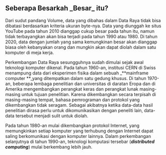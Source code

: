 ## Seberapa Besarkah \_Besar\_ itu?

Dari sudut pandang Volume, data yang dibahas dalam Data Raya tidak bisa dibatasi berdasarkan kriteria ukuran byte-nya. Data yang diunggah ke situs YouTube pada tahun 2010 dianggap cukup besar pada tahun itu, namun tidak terbayangkan akan bisa terjadi pada tahun 1990 atau 1980. Di tahun 2020, data dengan jumlah yang sama kemungkinan besar akan dianggap biasa oleh kebanyakan orang dan mungkin akan dapat diolah dalam satu komputer di meja kerja.

Perkembangan Data Raya sesungguhnya sudah dimulai sejak awal teknologi komputer dikenal. Pada tahun 1960-an, institusi CERN di Swiss menampung data dari eksperimen fisika dalam sebuah \_**mainframe computer **\_yang ditempatkan dalam satu gedung khusus. Di tahun 1970-an, beberapa lembaga penelitian dan universitas di daratan Eropa dan di Amerika mengembangkan perangkat keras dan perangkat lunak masing-masing untuk tujuan penelitian. Karena dikembangkan secara terpisah di masing-masing tempat, bahasa pemrograman dan protokol yang dikembangkan tidak seragam. Sebagai akibatnya ketika data-data hasil penelitian dirasa perlu untuk dikomunikasikan dengan peneliti lain, data-data tersebut menjadi sulit untuk diolah.

Pada tahun 1980-an mulai dikembangkan protokol Internet, yang memungkinkan setiap komputer yang terhubung dengan Internet dapat saling berkomunikasi dengan komputer lainnya. Dalam perkembangan selanjutnya di tahun 1990-an, teknologi komputasi tersebar \(_**distributed computing**_\) mulai berkembang lebih jauh.

